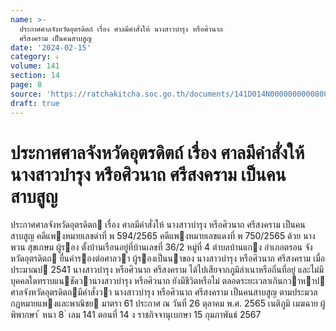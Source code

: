 ```yaml
---
name: >-
  ประกาศศาลจังหวัดอุตรดิตถ์ เรื่อง ศาลมีคำสั่งให้ นางสาวบำรุง หรือศิวนาถ
  ศรีสงคราม เป็นคนสาบสูญ
date: '2024-02-15'
category: ง
volume: 141
section: 14
page: 8
source: 'https://ratchakitcha.soc.go.th/documents/141D014N0000000000800.pdf'
draft: true
---
```


# ประกาศศาลจังหวัดอุตรดิตถ์ เรื่อง ศาลมีคำสั่งให้ นางสาวบำรุง หรือศิวนาถ ศรีสงคราม เป็นคนสาบสูญ

ประกาศศาลจังหวัดอุตรดิตถ เรื่อง ศาลมีคําสั่งให้ นางสาวบํารุง หรือศิวนาถ ศรีสงคราม เป็นคนสาบสูญ คดีแพงหมายเลขดําที่ พ 594/2565 คดีแพงหมายเลขแดงที่ พ 750/2565 ด้วย นางพวน สุขเกษม ผู้รอง ตั้งบ้านเรือนอยู่ที่บ้านเลขที่ 36/2 หมู่ที่ 4 ตําบลบ้านแกง อําเภอตรอน จังหวัดอุตรดิตถ ยื่นคํารองต่อศาลวา ผู้รองเป็นนาของ นางสาวบํารุง หรือศิวนาถ ศรีสงคราม เมื่อประมาณป 2541 นางสาวบํารุง หรือศิวนาถ ศรีสงคราม ได้ไปเสียจากภูมิลําเนาหรือถิ่นที่อยู่ และไม่มีบุคคลใดทราบแนชัดวานางสาวบํารุง หรือศิวนาถ ยังมีชีวิตหรือไม่ ตลอดระยะเวลาเกินกวาหาป ศาลจังหวัดอุตรดิตถมีคําสั่งวา นางสาวบํารุง หรือศิวนาถ ศรีสงคราม เป็นคนสาบสูญ ตามประมวลกฎหมายแพงและพาณิชย มาตรา 61 ประกาศ ณ วันที่ 26 ตุลาคม พ.ศ. 2565 เนติภูมิ เมฆฉาย ผู้พิพากษา ้ หนา 8 ่ เลม 141 ตอนที่ 14 ง ราชกิจจานุเบกษา 15 กุมภาพันธ์ 2567
